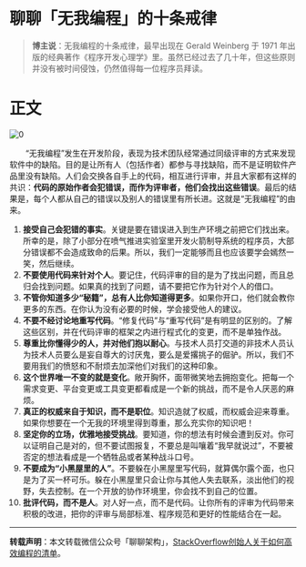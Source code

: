 # 聊聊「无我编程」的十条戒律

> **博主说**：无我编程的十条戒律，最早出现在 Gerald Weinberg 于 1971 年出版的经典著作《程序开发心理学》里。虽然已经过去了几十年，但这些原则并没有被时间侵蚀，仍然值得每一位程序员拜读。

# 正文

![0](http://img.blog.csdn.net/20170611101630423)

　　“无我编程”发生在开发阶段，表现为技术团队经常通过同级评审的方式来发现软件中的缺陷。目的是让所有人（包括作者）都参与寻找缺陷，而不是证明软件产品里没有缺陷。人们会交换各自手上的代码，相互进行评审，并且大家都有这样的共识：**代码的原始作者会犯错误，而作为评审者，他们会找出这些错误**。最后的结果是，每个人都从自己的错误以及别人的错误里有所长进。这就是“无我编程”的由来。

 1. **接受自己会犯错的事实**。关键是要在错误进入到生产环境之前把它们找出来。所幸的是，除了小部分在喷气推进实验室里开发火箭制导系统的程序员，大部分错误都不会造成致命的后果。所以，我们一定能够而且也应该要学会嫣然一笑，然后继续。
 2. **不要使用代码来针对个人**。要记住，代码评审的目的是为了找出问题，而且总归会找到问题。如果真的找到了问题，请不要把它作为针对个人的借口。
 3. **不管你知道多少“秘籍”，总有人比你知道得更多**。如果你开口，他们就会教你更多的东西。在你认为没有必要的时候，学会接受他人的建议。
 4. **不要不经讨论地重写代码**。“修复代码”与“重写代码”是有明显的区别的。了解这些区别，并在代码评审的框架之内进行程式化的变更，而不是单独作战。
 5. **尊重比你懂得少的人，并对他们抱以耐心**。与技术人员打交道的非技术人员认为技术人员要么是妄自尊大的讨厌鬼，要么是爱撂挑子的倔驴。所以，我们不要用我们的愤怒和不耐烦去加深他们对我们的这种印象。
 6. **这个世界唯一不变的就是变化**。敞开胸怀，面带微笑地去拥抱变化。把每一个需求变更、平台变更或工具变更都看成是一个新的挑战，而不是令人厌恶的麻烦。
 7. **真正的权威来自于知识，而不是职位**。知识造就了权威，而权威会迎来尊重。如果你想要在一个无我的环境里得到尊重，那么充实你的知识吧！
 8. **坚定你的立场，优雅地接受挑战**。要知道，你的想法有时候会遭到反对。你可以证明自己是对的，但不要试图报复，不要总是叫嚷着“我早就说过”，不要被否定的想法看成是一个牺牲品或者某种战斗口号。
 9. **不要成为“小黑屋里的人”**。不要躲在小黑屋里写代码，就算偶尔露个面，也只是为了买一杯可乐。躲在小黑屋里只会让你与其他人失去联系，淡出他们的视野，失去控制。在一个开放的协作环境里，你会找不到自己的位置。
 10. **批评代码，而不是人**。对人好一点，而不是代码。让你所有的评审为代码带来积极的改进，把你的评审与局部标准、程序规范和更好的性能结合在一起。


----------

**转载声明**：本文转载微信公众号「聊聊架构」，[StackOverflow创始人关于如何高效编程的清单](http://mp.weixin.qq.com/s?__biz=MzA5Nzc4OTA1Mw==&mid=2659599322&idx=1&sn=0f201ceb0d650637384bdd2aea95bb84&chksm=8be996c8bc9e1fde5c23e6736ff9a4c999a23d0a9b7b819bd155517edea1118a13d81e9f494c&mpshare=1&scene=23&srcid=0611CeaDQwqkH3axsOXkTLkG#rd)。



